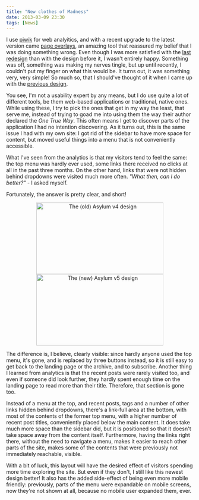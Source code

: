 ```yaml
---
title: "New clothes of Madness"
date: 2013-03-09 23:30
tags: [News]
---
```


I use [piwik][piwik] for web analyitics, and with a recent upgrade to
the latest version came [page overlays][piwik:page-overlays], an
amazing tool that reassured my belief that I was doing something
wrong. Even though I was more satisfied with the
[last redesign][asylum:more-madness] than with the design before it, I
wasn't entirely happy. Something was off, something was making my
nerves tingle, but up until recently, I couldn't put my finger on what
this would be. It turns out, it was something very, very simple! So
much so, that I should've thought of it when I came up with the
[previous design][asylum:more-madness].

You see, I'm not a usability expert by any means, but I do use quite a
lot of different tools, be them web-based applications or traditional,
native ones. While using these, I try to pick the ones that get in my
way the least, that serve me, instead of trying to goad me into using
them the way their author declared the <em>One True Way</em>. This
often means I get to discover parts of the application I had no
intention discovering. As it turns out, this is the same issue I had
with my own site: I got rid of the sidebar to have more space for
content, but moved useful things into a menu that is not conveniently
accessible.

What I've seen from the analytics is that my visitors tend to feel the
same: the top menu was hardly ever used, some links there received no
clicks at all in the past three months. On the other hand, links that
were not hidden behind dropdowns were visited much more
often. <em>"What then, can I do better?"</em> - I asked myself.

Fortunately, the answer is pretty clear, and short!

 [piwik]: http://piwik.org/
 [piwik:page-overlays]: http://piwik.org/docs/page-overlay/
 [asylum:more-madness]: /blog/2013/01/27/some-more-madness/

<!-- more -->

<p class="inline" style="text-align: center">
 <a href="/assets/asylum/images/posts/some-more-madness/asylum-front-page.v4.png">
  <img class="img-polaroid inline" width="342" height="192" 
   alt="The (old) Asylum v4 design" title="The (old) Asylum v4 design"
   rel="tooltip" data-placement="left"
   src="/assets/asylum/images/posts/some-more-madness/asylum-front-page.v4.thumb.png">
 </a>
 <a href="/assets/asylum/images/posts/straight-jacket/asylum-front-page.v5.png">
  <img class="img-polaroid inline" width="342" height="192" 
   alt="The (new) Asylum v5 design" title="The (new) Asylum v5 design"
   rel="tooltip" data-placement="right"
   src="/assets/asylum/images/posts/straight-jacket/asylum-front-page.v5.thumb.png">
 </a>
</p>

The difference is, I believe, clearly visible: since hardly anyone
used the top menu, it's gone, and is replaced by three buttons
instead, so it is still easy to get back to the landing page or the
archive, and to subscribe. Another thing I learned from analytics is
that the recent posts were rarely visited too, and even if someone did
look further, they hardly spent enough time on the landing page to
read more than their title. Therefore, that section is gone too.

Instead of a menu at the top, and recent posts, tags and a number of
other links hidden behind dropdowns, there's a link-full area at the
bottom, with most of the contents of the former top menu, with a
higher number of recent post titles, conveniently placed below the
main content. It does take much more space than the sidebar did, but
it is positioned so that it doesn't take space away from the content
itself. Furthermore, having the links right there, without the need to
navigate a menu, makes it easier to reach other parts of the site,
makes some of the contents that were previously not immediately
reachable, visible.

With a bit of luck, this layout will have the desired effect of
visitors spending more time exploring the site. But even if they
don't, I still like this newest design better! It also has the added
side-effect of being even more mobile friendly: previously, parts of
the menu were expandable on mobile screens, now they're not shown at
all, because no mobile user expanded them, ever.
